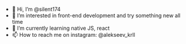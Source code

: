 - 👋 Hi, I’m @silent174
- 👀 I’m interested in front-end development and try something new all time
- 🌱 I’m currently learning native JS, react
- 📫 How to reach me on instagram: @alekseev_krll

<!---
silent174/silent174 is a ✨ special ✨ repository because its `README.md` (this file) appears on your GitHub profile.
You can click the Preview link to take a look at your changes.
--->
